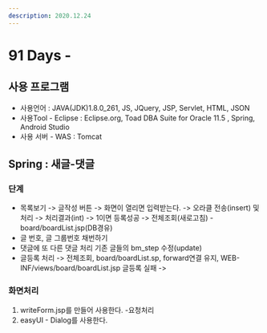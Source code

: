 ```yaml
---
description: 2020.12.24
---
```


# 91 Days -

## 사용 프로그램

* 사용언어 : JAVA\(JDK\)1.8.0\_261, JS, JQuery, JSP, Servlet, HTML, JSON
* 사용Tool  - Eclipse : Eclipse.org, Toad DBA Suite for Oracle 11.5 , Spring, Android Studio
* 사용 서버 - WAS : Tomcat

## Spring : 새글-댓글

### 단계

* 목록보기 -&gt; 글작성 버튼 -&gt; 화면이 열리면 입력받는다. -&gt; 오라클 전송\(insert\) 및 처리 -&gt; 처리결과\(int\) -&gt; 1이면 등록성공 -&gt; 전체조회\(새로고침\) - board/boardList.jsp\(DB경유\)
* 글 번호, 글 그룹번호 채번하기
* 댓글에 또 다른 댓글 처리 기존 글들의 bm\_step 수정\(update\)
* 글등록 처리 -&gt; 전체조회, board/boardList.sp, forward연결 유지,  WEB-INF/views/board/boardList.jsp 글등록 실패 -&gt;

### 화면처리

1. writeForm.jsp를 만들어 사용한다. -요청처리
2. easyUI - Dialog를 사용한다.

